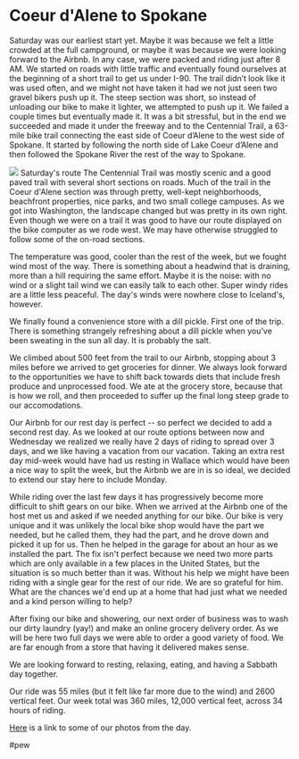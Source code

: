 # Coeur d'Alene to Spokane
Saturday was our earliest start yet. Maybe it was because we felt a little crowded at the full campground, or maybe it was because we were looking forward to the Airbnb. In any case, we were packed and riding just after 8 AM. We started on roads with little traffic and eventually found ourselves at the beginning of a short trail to get us under I-90. The trail didn’t look like it was used often, and we might not have taken it had we not just seen two gravel bikers push up it. The steep section was short, so instead of unloading our bike to make it lighter, we attempted to push up it. We failed a couple times but eventually made it. It was a bit stressful, but in the end we succeeded and made it under the freeway and to the Centennial Trail, a 63-mile bike trail connecting the east side of Coeur d’Alene to the west side of Spokane. It started by following the north side of Lake Coeur d’Alene and then followed the Spokane River the rest of the way to Spokane.

 
![](https://ride.whitings.org/wp-content/uploads/2021/06/img_1220.jpg)
Saturday's route The Centennial Trail was mostly scenic and a good paved trail with several short sections on roads. Much of the trail in the Coeur d'Alene section was through pretty, well-kept neighborhoods, beachfront properties, nice parks, and two small college campuses. As we got into Washington, the landscape changed but was pretty in its own right. Even though we were on a trail it was good to have our route displayed on the bike computer as we rode west. We may have otherwise struggled to follow some of the on-road sections.

 The temperature was good, cooler than the rest of the week, but we fought wind most of the way. There is something about a headwind that is draining, more than a hill requiring the same effort. Maybe it is the noise: with no wind or a slight tail wind we can easily talk to each other. Super windy rides are a little less peaceful. The day's winds were nowhere close to Iceland's, however.

 We finally found a convenience store with a dill pickle. First one of the trip. There is something strangely refreshing about a dill pickle when you’ve been sweating in the sun all day. It is probably the salt.

 We climbed about 500 feet from the trail to our Airbnb, stopping about 3 miles before we arrived to get groceries for dinner. We always look forward to the opportunities we have to shift back towards diets that include fresh produce and unprocessed food. We ate at the grocery store, because that is how we roll, and then proceeded to suffer up the final long steep grade to our accomodations. 

 Our Airbnb for our rest day is perfect -- so perfect we decided to add a second rest day. As we looked at our route options between now and Wednesday we realized we really have 2 days of riding to spread over 3 days, and we like having a vacation from our vacation. Taking an extra rest day mid-week would have had us resting in Wallace which would have been a nice way to split the week, but the Airbnb we are in is so ideal, we decided to extend our stay here to include Monday.

 While riding over the last few days it has progressively become more difficult to shift gears on our bike. When we arrived at the Airbnb one of the host met us and asked if we needed anything for our bike. Our bike is very unique and it was unlikely the local bike shop would have the part we needed, but he called them, they had the part, and he drove down and picked it up for us. Then he helped in the garage for about an hour as we installed the part. The fix isn't perfect because we need two more parts which are only available in a few places in the United States, but the situation is so much better than it was. Without his help we might have been riding with a single gear for the rest of our ride. We are so grateful for him. What are the chances we'd end up at a home that had just what we needed and a kind person willing to help?

 After fixing our bike and showering, our next order of business was to wash our dirty laundry (yay!) and make an online grocery delivery order. As we will be here two full days we were able to order a good variety of food. We are far enough from a store that having it delivered makes sense.

 We are looking forward to resting, relaxing, eating, and having a Sabbath day together.

 Our ride was 55 miles (but it felt like far more due to the wind) and 2600 vertical feet. Our week total was 360 miles, 12,000 vertical feet, across 34 hours of riding.

 [Here](https://photos.app.goo.gl/3XNB8dgNz1CkugCA8) is a link to some of our photos from the day.

 


#pew